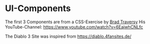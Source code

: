 # UI-Components
The first 3 Components are from a CSS-Exercise by [Brad Traversy](https://github.com/bradtraversy)
His YouTube-Channel: <https://www.youtube.com/watch?v=6EajwhCNLfc>

The Diablo 3 Site was inspired from <https://diablo.4fansites.de/>